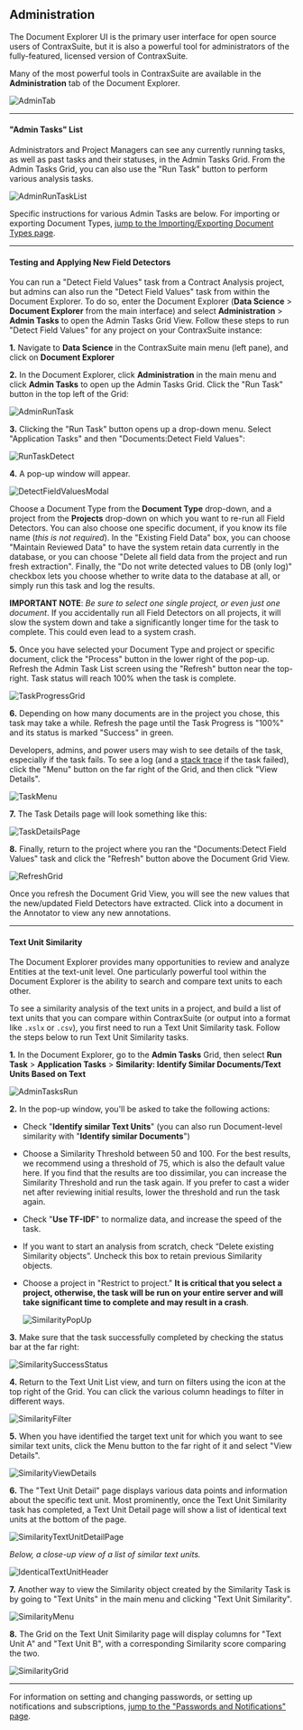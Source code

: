 ## Administration

The Document Explorer UI is the primary user interface for open source users of ContraxSuite, but it is also a powerful tool for administrators of the fully-featured, licensed version of ContraxSuite.

Many of the most powerful tools in ContraxSuite are available in the **Administration** tab of the Document Explorer.

  ![AdminTab](../../_static/img/guides/DocExp/Admin/AdminTab.png)

---

#### "Admin Tasks" List

Administrators and Project Managers can see any currently running tasks, as well as past tasks and their statuses, in the Admin Tasks Grid. From the Admin Tasks Grid, you can also use the "Run Task" button to perform various analysis tasks.

  ![AdminRunTaskList](../../_static/img/guides/DocExp/Admin/AdminRunTaskList.png)

Specific instructions for various Admin Tasks are below. For importing or exporting Document Types, [jump to the Importing/Exporting Document Types page](./doc_type_migration.md).

---

#### Testing and Applying New Field Detectors

You can run a "Detect Field Values" task from a Contract Analysis project, but admins can also run the "Detect Field Values" task from within the Document Explorer. To do so, enter the Document Explorer (**Data Science** > **Document Explorer** from the main interface) and select **Administration** > **Admin Tasks** to open the Admin Tasks Grid View. Follow these steps to run "Detect Field Values" for any project on your ContraxSuite instance:

**1.** Navigate to **Data Science** in the ContraxSuite main menu (left pane), and click on **Document Explorer**

**2.** In the Document Explorer, click **Administration** in the main menu and click **Admin Tasks** to open up the Admin Tasks Grid. Click the "Run Task" button in the top left of the Grid:

  ![AdminRunTask](../../_static/img/guides/DocExp/Admin/AdminRunTask.png)

**3.** Clicking the "Run Task" button opens up a drop-down menu. Select "Application Tasks" and then "Documents:Detect Field Values":

  ![RunTaskDetect](../../_static/img/guides/DocExp/Admin/RunTaskDetect.png)

**4.** A pop-up window will appear.

  ![DetectFieldValuesModal](../../_static/img/guides/DocExp/Admin/DetectFieldValuesModal.png)

Choose a Document Type from the **Document Type** drop-down, and a project from the **Projects** drop-down on which you want to re-run all Field Detectors. You can also choose one specific document, if you know its file name (*this is not required*). In the "Existing Field Data" box, you can choose "Maintain Reviewed Data" to have the system retain data currently in the database, or you can choose "Delete all field data from the project and run fresh extraction". Finally, the "Do not write detected values to DB (only log)" checkbox lets you choose whether to write data to the database at all, or simply run this task and log the results.

**IMPORTANT NOTE**: *Be sure to select one single project, or even just one document*. If you accidentally run all Field Detectors on all projects, it will slow the system down and take a significantly longer time for the task to complete. This could even lead to a system crash.

**5.** Once you have selected your Document Type and project or specific document, click the "Process" button in the lower right of the pop-up. Refresh the Admin Task List screen using the "Refresh" button near the top-right. Task status will reach 100% when the task is complete.
    
  ![TaskProgressGrid](../../_static/img/guides/DocExp/Admin/TaskProgressGrid.png)

**6.** Depending on how many documents are in the project you chose, this task may take a while. Refresh the page until the Task Progress is "100%" and its status is marked "Success" in green.

Developers, admins, and power users may wish to see details of the task, especially if the task fails. To see a log (and a [stack trace](https://en.wikipedia.org/wiki/Stack_trace) if the task failed), click the "Menu" button on the far right of the Grid, and then click "View Details".

  ![TaskMenu](../../_static/img/guides/DocExp/Admin/TaskMenu.png)

**7.** The Task Details page will look something like this:

  ![TaskDetailsPage](../../_static/img/guides/DocExp/Admin/TaskDetailsPage.png)

**8.** Finally, return to the project where you ran the "Documents:Detect Field Values" task and click the "Refresh" button above the Document Grid View.

  ![RefreshGrid](../../_static/img/guides/DocExp/Admin/RefreshGrid.png)

Once you refresh the Document Grid View, you will see the new values that the new/updated Field Detectors have extracted. Click into a document in the Annotator to view any new annotations.

---

#### Text Unit Similarity

The Document Explorer provides many opportunities to review and analyze Entities at the text-unit level. One particularly powerful tool within the Document Explorer is the ability to search and compare text units to each other.

To see a similarity analysis of the text units in a project, and build a list of text units that you can compare within ContraxSuite (or output into a format like `.xslx` or `.csv`), you first need to run a Text Unit Similarity task. Follow the steps below to run Text Unit Similarity tasks.

**1.** In the Document Explorer, go to the **Admin Tasks** Grid, then select **Run Task** > **Application Tasks** > **Similarity: Identify Similar Documents/Text Units Based on Text**

   ![AdminTasksRun](../../_static/img/guides/DocExp/Admin/SimilarityAdminTask.png)

**2.** In the pop-up window, you'll be asked to take the following actions:
   
* Check "**Identify similar Text Units**" (you can also run Document-level similarity with "**Identify similar Documents**")
* Choose a Similarity Threshold between 50 and 100. For the best results, we recommend using a threshold of 75, which is also the default value here. If you find that the results are too dissimilar, you can increase the Similarity Threshold and run the task again. If you prefer to cast a wider net after reviewing initial results, lower the threshold and run the task again.
* Check "**Use TF-IDF**" to normalize data, and increase the speed of the task.
* If you want to start an analysis from scratch, check “Delete existing Similarity objects”. Uncheck this box to retain previous Similarity objects.
* Choose a project in "Restrict to project." **It is critical that you select a project, otherwise, the task will be run on your entire server and will take significant time to complete and may result in a crash**.

  ![SimilarityPopUp](../../_static/img/guides/DocExp/Admin/SimilarityPopUp.png)

**3.** Make sure that the task successfully completed by checking the status bar at the far right:

  ![SimilaritySuccessStatus](../../_static/img/guides/DocExp/Admin/SimilaritySuccessStatus.png)

**4.** Return to the Text Unit List view, and turn on filters using the icon at the top right of the Grid. You can click the various column headings to filter in different ways.
  
  ![SimilarityFilter](../../_static/img/guides/DocExp/Admin/SimilarityFilter.png)

**5.** When you have identified the target text unit for which you want to see similar text units, click the Menu button to the far right of it and select "View Details".

  ![SimilarityViewDetails](../../_static/img/guides/DocExp/Admin/SimilarityViewDetails.png)

**6.** The "Text Unit Detail" page displays various data points and information about the specific text unit. Most prominently, once the Text Unit Similarity task has completed, a Text Unit Detail page will show a list of identical text units at the bottom of the page.

  ![SimilarityTextUnitDetailPage](../../_static/img/guides/DocExp/Admin/SimilarityTextUnitDetailPage.png)

*Below, a close-up view of a list of similar text units.*

  ![IdenticalTextUnitHeader](../../_static/img/guides/DocExp/Admin/IdenticalTextUnitHeder.png)

**7.** Another way to view the Similarity object created by the Similarity Task is by going to "Text Units" in the main menu and clicking "Text Unit Similarity".

  ![SimilarityMenu](../../_static/img/guides/DocExp/Admin/SimilarityMenu.png)

**8.** The Grid on the Text Unit Similarity page will display columns for "Text Unit A" and "Text Unit B", with a corresponding Similarity score comparing the two.

  ![SimilarityGrid](../../_static/img/guides/DocExp/Admin/SimilarityGrid.png)

---

For information on setting and changing passwords, or setting up notifications and subscriptions, [jump to the "Passwords and Notifications" page](./pass_notif).
